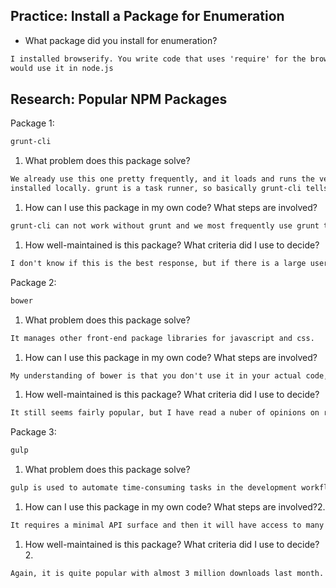 ## Practice: Install a Package for Enumeration

- What package did you install for enumeration?

```md
I installed browserify. You write code that uses 'require' for the browser as you
would use it in node.js
```

## Research: Popular NPM Packages

Package 1:
```md
grunt-cli
```
1.  What problem does this package solve?
```md
We already use this one pretty frequently, and it loads and runs the version of grunt
installed locally. grunt is a task runner, so basically grunt-cli tells grunt to do things.
```
1.  How can I use this package in my own code? What steps are involved?
```md
grunt-cli can not work without grunt and we most frequently use grunt to deploy the front end to the local host and to run tests.
```
1.  How well-maintained is this package? What criteria did I use to decide?
```md
I don't know if this is the best response, but if there is a large user base, I think the package must be safe and well maintained. grunt-cli had over 1.5 million downloads last month alone and I know how useful it is from personal experience now.
```

Package 2:
```md
bower
```
1.  What problem does this package solve?
```md
It manages other front-end package libraries for javascript and css.
```
1.  How can I use this package in my own code? What steps are involved?
```md
My understanding of bower is that you don't use it in your actual code, you use it to manage other libraries/
```
1.  How well-maintained is this package? What criteria did I use to decide?
```md
It still seems fairly popular, but I have read a nuber of opinions on reddit now that say it is since npm is being used more frequently for front end packages, Bower is not as important as it used to be.
```

Package 3:
```md
gulp
```
1.  What problem does this package solve?
```md
gulp is used to automate time-consuming tasks in the development workflow.
```
1.  How can I use this package in my own code? What steps are involved?2.
```md
It requires a minimal API surface and then it will have access to many plugins that should make the workflow easier.
```
1.  How well-maintained is this package? What criteria did I use to decide?2.
```md
Again, it is quite popular with almost 3 million downloads last month.
```
